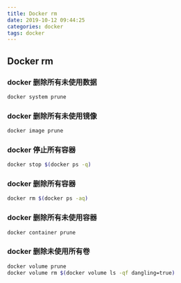```yaml
---
title: Docker rm
date: 2019-10-12 09:44:25
categories: docker
tags: docker
---
```


## Docker rm

### docker 删除所有未使用数据

```bash
docker system prune
```

### docker 删除所有未使用镜像

```bash
docker image prune
```

### docker 停止所有容器

```bash
docker stop $(docker ps -q)
```

### docker 删除所有容器

```bash
docker rm $(docker ps -aq)
```

### docker 删除所有未使用容器

```bash
docker container prune
```

### docker 删除未使用所有卷

```bash
docker volume prune
docker volume rm $(docker volume ls -qf dangling=true)
```
